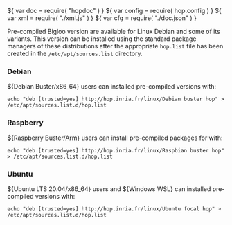 ${ var doc = require( "hopdoc" ) }
${ var config = require( hop.config ) }
${ var xml = require( "./xml.js" ) }
${ var cfg = require( "./doc.json" ) }

Pre-compiled Bigloo version are available for Linux Debian
and some of its variants. This version can be installed using
the standard package managers of these distributions after
the appropriate `hop.list` file has been created in the
`/etc/apt/sources.list` directory.


### Debian

${<span class="label label-success">Debian Buster/x86_64</span>} users can 
installed pre-compiled versions with:

```
echo "deb [trusted=yes] http://hop.inria.fr/linux/Debian buster hop" > /etc/apt/sources.list.d/hop.list
```

### Raspberry

${<span class="label label-primary">Raspberry Buster/Arm</span>} users can install pre-compiled packages for with:

```
echo "deb [trusted=yes] http://hop.inria.fr/linux/Raspbian buster hop" > /etc/apt/sources.list.d/hop.list
```

### Ubuntu

${<span class="label label-info">Ubuntu LTS 20.04/x86_64</span>} users and
${<span class="label label-info">Windows WSL</span>}
can installed pre-compiled versions with:

```
echo "deb [trusted=yes] http://hop.inria.fr/linux/Ubuntu focal hop" > /etc/apt/sources.list.d/hop.list
```
